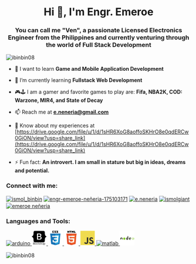 <h1 align="center">Hi 👋, I'm Engr. Emeroe</h1>
<h3 align="center">You can call me "Ven", a passionate Licensed Electronics Engineer from the Philippines and currently venturing through the world of Full Stack Development</h3>

<p align="left"> <img src="https://komarev.com/ghpvc/?username=ibinbin08&label=Profile%20views&color=0e75b6&style=flat" alt="ibinbin08" /> </p>

- 🔭 I want to learn **Game and Mobile Application Development**

- 🌱 I’m currently learning **Fullstack Web Development**

- 🎮🕹️ I am a gamer and favorite games to play are: **Fifa, NBA2K, COD: Warzone, MIR4, and State of Decay**

- 📫 Reach me at **e.neneria@gmail.com**

- 📄 Know about my experiences at [https://drive.google.com/file/u/1/d/1sHR6XoG8aoffoSKHrO8e0qdERCw0GiON/view?usp=share_link](https://drive.google.com/file/u/1/d/1sHR6XoG8aoffoSKHrO8e0qdERCw0GiON/view?usp=share_link)

- ⚡ Fun fact: **An introvert. I am small in stature but big in ideas, dreams and potential.**

<h3 align="left">Connect with me:</h3>
<p align="left">
<a href="https://twitter.com/ismol_binbin" target="blank"><img align="center" src="https://raw.githubusercontent.com/rahuldkjain/github-profile-readme-generator/master/src/images/icons/Social/twitter.svg" alt="ismol_binbin" height="30" width="40" /></a>
<a href="https://linkedin.com/in/engr-emeroe-neñeria-175103171" target="blank"><img align="center" src="https://raw.githubusercontent.com/rahuldkjain/github-profile-readme-generator/master/src/images/icons/Social/linked-in-alt.svg" alt="engr-emeroe-neñeria-175103171" height="30" width="40" /></a>
<a href="https://fb.com/e.neneria" target="blank"><img align="center" src="https://raw.githubusercontent.com/rahuldkjain/github-profile-readme-generator/master/src/images/icons/Social/facebook.svg" alt="e.neneria" height="30" width="40" /></a>
<a href="https://instagram.com/ismolgiant" target="blank"><img align="center" src="https://raw.githubusercontent.com/rahuldkjain/github-profile-readme-generator/master/src/images/icons/Social/instagram.svg" alt="ismolgiant" height="30" width="40" /></a>
<a href="[https://www.youtube.com/c/emeroe neñeria](https://www.youtube.com/channel/UCMsow822aKrU5EQphi6J7dQ)" target="blank"><img align="center" src="https://raw.githubusercontent.com/rahuldkjain/github-profile-readme-generator/master/src/images/icons/Social/youtube.svg" alt="emeroe neñeria" height="30" width="40" /></a>
</p>

<h3 align="left">Languages and Tools:</h3>
<p align="left"> <a href="https://www.arduino.cc/" target="_blank" rel="noreferrer"> <img src="https://cdn.worldvectorlogo.com/logos/arduino-1.svg" alt="arduino" width="40" height="40"/> </a> <a href="https://getbootstrap.com" target="_blank" rel="noreferrer"> <img src="https://raw.githubusercontent.com/devicons/devicon/master/icons/bootstrap/bootstrap-plain-wordmark.svg" alt="bootstrap" width="40" height="40"/> </a> <a href="https://www.w3schools.com/css/" target="_blank" rel="noreferrer"> <img src="https://raw.githubusercontent.com/devicons/devicon/master/icons/css3/css3-original-wordmark.svg" alt="css3" width="40" height="40"/> </a> <a href="https://www.w3.org/html/" target="_blank" rel="noreferrer"> <img src="https://raw.githubusercontent.com/devicons/devicon/master/icons/html5/html5-original-wordmark.svg" alt="html5" width="40" height="40"/> </a> <a href="https://developer.mozilla.org/en-US/docs/Web/JavaScript" target="_blank" rel="noreferrer"> <img src="https://raw.githubusercontent.com/devicons/devicon/master/icons/javascript/javascript-original.svg" alt="javascript" width="40" height="40"/> </a> <a href="https://www.mathworks.com/" target="_blank" rel="noreferrer"> <img src="https://upload.wikimedia.org/wikipedia/commons/2/21/Matlab_Logo.png" alt="matlab" width="40" height="40"/> </a> <a href="https://nodejs.org" target="_blank" rel="noreferrer"> <img src="https://raw.githubusercontent.com/devicons/devicon/master/icons/nodejs/nodejs-original-wordmark.svg" alt="nodejs" width="40" height="40"/> </a> </p>

<p><img align="center" src="https://github-readme-stats.vercel.app/api/top-langs?username=ibinbin08&show_icons=true&locale=en&layout=compact" alt="ibinbin08" /></p>
